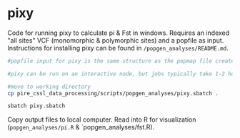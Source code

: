 pixy
================

Code for running pixy to calculate pi & Fst in windows. Requires an indexed "all sites" VCF (monomorphic & polymorphic sites) and a popfile as input. Instructions for installing pixy can be found in `/popgen_analyses/README.md`.

```bash
#popfile input for pixy is the same structure as the popmap file created/used for genotyping (just be sure to remove any individuals from this file if they were removed during the filter VCF process & to use the popmap file that accounts for cryptic structure, if there is any).

#pixy can be run on an interactive node, but jobs typically take 1-2 hours, so best to use sbatch file.

#move to working directory
cp pire_cssl_data_processing/scripts/popgen_analyses/pixy.sbatch .

sbatch pixy.sbatch
```

Copy output files to local computer. Read into R for visualization (`popgen_analyses/pi.R` & `popgen_analyses/fst.R).
